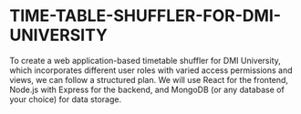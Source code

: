 # TIME-TABLE-SHUFFLER-FOR-DMI-UNIVERSITY
To create a web application-based timetable shuffler for DMI University, which incorporates different user roles with varied access permissions and views, we can follow a structured plan. We will use React for the frontend, Node.js with Express for the backend, and MongoDB (or any database of your choice) for data storage. 
